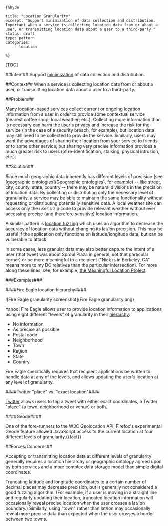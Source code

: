     {%hyde

    title: "Location Granularity"
    excerpt: "Support minimization of data collection and distribution. Important when a service is collecting location data from or about a user, or transmitting location data about a user to a third-party."
    status: draft
    type: pattern
    categories:
        - location

    %}

[TOC]

##Intent##
Support [minimization](Minimization) of data collection and distribution.

##Context##
When a service is collecting location data from or about a user, or transmitting location data about a user to a third-party.

##Problem##

Many location-based services collect current or ongoing location information from a user in order to provide some contextual service (nearest coffee shop; local weather; etc.). Collecting more information than is necessary can harm the user's privacy and increase the risk for the service (in the case of a security breach, for example), but location data may still need to be collected to provide the service. Similarly, users may want the advantages of sharing their location from your service to friends or to some other service, but sharing very precise information provides a much greater risk to users (of re-identification, stalking, physical intrusion, etc.).

##Solution##

Since much geographic data inherently has different levels of precision (see [geographic ontologies](Geographic ontologies), for example) -- like street, city, county, state, country -- there may be natural divisions in the precision of location data. By collecting or distributing only the necessary level of granularity, a service may be able to maintain the same functionality without requesting or distributing potentially sensitive data. A local weather site can access only the user's zip code to provide relevant weather without ever accessing precise (and therefore sensitive) location information.

A similar pattern is [location fuzzing](Fuzzing) which uses an algorithm to decrease the accuracy of location data without changing its lat/lon precision. This may be useful if the application only functions on latitude/longitude data, but can be vulnerable to attack.

In some cases, less granular data may also better capture the intent of a user (that tweet was about Sproul Plaza in general, not that particular corner) or be more meaningful to a recipient ("Nick is in Berkeley, CA" means more to my DC relatives than the particular intersection). For more along these lines, see, for example, [the Meaningful Location Project](http://www.meloproject.com/team).

###Examples###

####Fire Eagle location hierarchy####

![Fire Eagle granularity screenshot](Fire Eagle granularity.png)

Yahoo! Fire Eagle allows user to provide location information to applications using eight different "levels" of granularity in their [hierarchy](http://fireeagle.yahoo.net/developer/documentation/location): 

* No information
* As precise as possible
* Postal code
* Neighborhood
* Town
* Region
* State
* Country

Fire Eagle specifically requires that recipient applications be written to handle data at any of the levels, and allows updating the user's location at any level of granularity.

####Twitter "place" vs. "exact location"####

[Twitter](https://support.twitter.com/articles/78525-about-the-tweet-location-feature) allows users to tag a tweet with either exact coordinates, a Twitter "place" (a town, neighborhood or venue) or both.

####Geode####

One of the fore-runners to the W3C Geolocation API, Firefox's experimental Geode feature allowed JavaScript access to the current location at four different levels of granularity.{{fact}}

##Forces/Concerns##

Accepting or transmitting location data at different levels of granularity generally requires a location hierarchy or geographic ontology agreed upon by both services and a more complex data storage model than simple digital coordinates.  

Truncating latitude and longitude coordinates to a certain number of decimal places may decrease precision, but is generally not considered a good fuzzing algorithm. (For example, if a user is moving in a straight line and regularly updating their location, truncated location information will occasionally reveal precise location when the user crosses a lat/lon boundary.) Similarly, using "town" rather than lat/lon may occasionally reveal more precise data than expected when the user crosses a border between two towns.